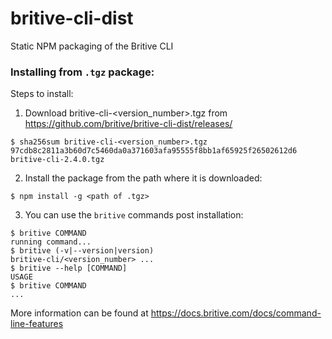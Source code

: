 # britive-cli-dist
Static NPM packaging of the Britive CLI
### Installing from `.tgz` package:
Steps to install:
1. Download britive-cli-<version_number>.tgz from https://github.com/britive/britive-cli-dist/releases/
```
$ sha256sum britive-cli-<version_number>.tgz
97cdb8c2811a3b60d7c5460da0a371603afa95555f8bb1af65925f26502612d6  britive-cli-2.4.0.tgz
```
2. Install the package from the path where it is downloaded:
```sh-session
$ npm install -g <path of .tgz>
```
3. You can use the `britive` commands post installation:
```
$ britive COMMAND
running command...
$ britive (-v|--version|version)
britive-cli/<version_number> ...
$ britive --help [COMMAND]
USAGE
$ britive COMMAND
...
```
More information can be found at https://docs.britive.com/docs/command-line-features
